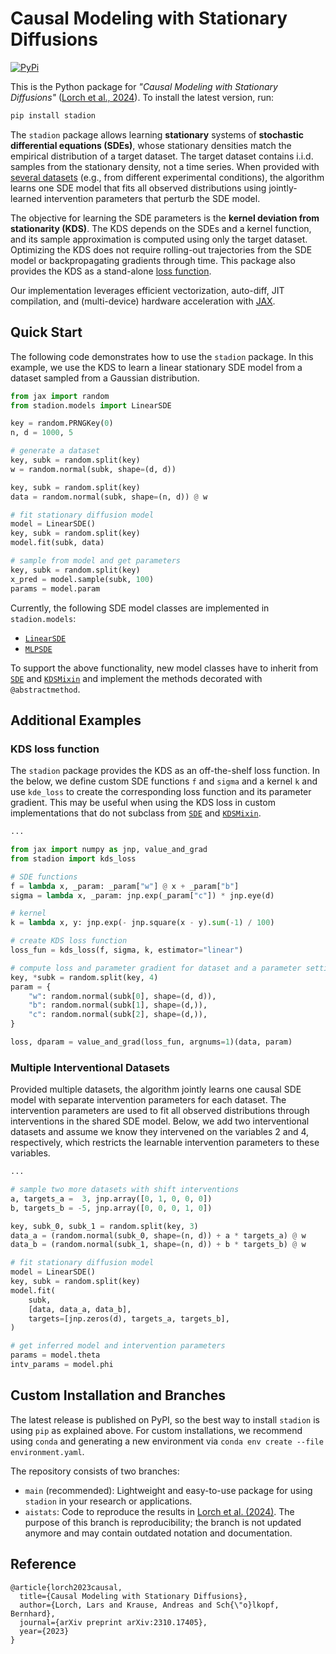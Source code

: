 # Causal Modeling with Stationary Diffusions

[![PyPi](https://img.shields.io/pypi/v/stadion?logo=PyPI)](https://pypi.org/project/stadion/)

This is the Python package for 
*"Causal Modeling with Stationary Diffusions"*
([Lorch et al., 2024](https://arxiv.org/abs/2310.17405)).
To install the latest version, run:
```bash
pip install stadion
```
The `stadion` package allows learning **stationary** systems of
**stochastic differential equations (SDEs)**, whose stationary densities
match the empirical distribution of a target dataset.
The target dataset contains i.i.d. samples from the stationary
density, not a time series.
When provided with [several datasets](#multiple-interventional-datasets) 
(e.g., from different experimental conditions),
the algorithm learns one SDE model that fits all observed distributions
using jointly-learned intervention parameters that perturb 
the SDE model.


The objective for learning the SDE parameters is the 
**kernel deviation from stationarity (KDS)**.
The KDS depends on the SDEs and a kernel function, and 
its sample approximation is computed using only the target dataset. 
Optimizing the KDS does not require rolling-out trajectories 
from the SDE model or backpropagating gradients through time.
This package also provides the KDS as a stand-alone [loss function](#kds-loss-function).

Our implementation leverages efficient vectorization, auto-diff, 
JIT compilation, and (multi-device) hardware acceleration 
with [JAX](https://github.com/google/jax). 


## Quick Start

The following code demonstrates how to use the `stadion` package. 
In this example, we use the KDS to learn a linear stationary SDE model from 
a dataset sampled from a Gaussian distribution.
```python
from jax import random
from stadion.models import LinearSDE

key = random.PRNGKey(0)
n, d = 1000, 5

# generate a dataset
key, subk = random.split(key)
w = random.normal(subk, shape=(d, d))

key, subk = random.split(key)
data = random.normal(subk, shape=(n, d)) @ w

# fit stationary diffusion model
model = LinearSDE()
key, subk = random.split(key)
model.fit(subk, data)

# sample from model and get parameters
key, subk = random.split(key)
x_pred = model.sample(subk, 100)
params = model.param
```
Currently, the following SDE model classes are implemented in `stadion.models`:

- [`LinearSDE`](stadion/models/linear.py)
- [`MLPSDE`](stadion/models/mlp.py)

To support the above functionality, new model classes have to inherit from
[`SDE`](stadion/sde.py) and [`KDSMixin`](stadion/inference.py)
and implement the methods decorated with `@abstractmethod`.

## Additional Examples

### KDS loss function

The `stadion` package provides the KDS as an 
off-the-shelf loss function.
In the below, we define custom SDE functions `f` and `sigma`
and a kernel `k` and use `kde_loss` to create the
corresponding loss function and its parameter gradient.
This may be useful when using the KDS loss in
custom implementations that do not subclass from 
[`SDE`](stadion/sde.py) and [`KDSMixin`](stadion/inference.py).


```python
...

from jax import numpy as jnp, value_and_grad
from stadion import kds_loss

# SDE functions
f = lambda x, _param: _param["w"] @ x + _param["b"]
sigma = lambda x, _param: jnp.exp(_param["c"]) * jnp.eye(d)

# kernel
k = lambda x, y: jnp.exp(- jnp.square(x - y).sum(-1) / 100)

# create KDS loss function
loss_fun = kds_loss(f, sigma, k, estimator="linear")

# compute loss and parameter gradient for dataset and a parameter setting
key, *subk = random.split(key, 4)
param = {
    "w": random.normal(subk[0], shape=(d, d)),
    "b": random.normal(subk[1], shape=(d,)),
    "c": random.normal(subk[2], shape=(d,)),
}

loss, dparam = value_and_grad(loss_fun, argnums=1)(data, param)
```

### Multiple Interventional Datasets

Provided multiple datasets, 
the algorithm jointly learns one causal SDE model with 
separate intervention parameters for each dataset.
The intervention parameters are used to
fit all observed distributions through interventions 
in the shared SDE model.
Below, we add two interventional datasets and assume we know they 
intervened on the variables 2 and 4, respectively, which 
restricts the learnable intervention parameters to these variables.


```python
...

# sample two more datasets with shift interventions
a, targets_a =  3, jnp.array([0, 1, 0, 0, 0])
b, targets_b = -5, jnp.array([0, 0, 0, 1, 0])

key, subk_0, subk_1 = random.split(key, 3)
data_a = (random.normal(subk_0, shape=(n, d)) + a * targets_a) @ w
data_b = (random.normal(subk_1, shape=(n, d)) + b * targets_b) @ w

# fit stationary diffusion model
model = LinearSDE()
key, subk = random.split(key)
model.fit(
    subk,
    [data, data_a, data_b],
    targets=[jnp.zeros(d), targets_a, targets_b],
)

# get inferred model and intervention parameters
params = model.theta
intv_params = model.phi
```


## Custom Installation and Branches

The latest release is published on PyPI, 
so the best way to install `stadion` is using `pip`
as explained above.
For custom installations, we recommend using `conda` and generating a new environment 
via `conda env create --file environment.yaml`.

The repository consists of two branches:
- `main` (recommended): Lightweight and easy-to-use package for using `stadion` in your research or applications.
- `aistats`: Code to reproduce the results in [Lorch et al. (2024)](https://arxiv.org/abs/2310.17405). 
The purpose of this branch is reproducibility; the branch is not updated anymore and may contain outdated notation and documentation.

## Reference

```
@article{lorch2023causal,
  title={Causal Modeling with Stationary Diffusions},
  author={Lorch, Lars and Krause, Andreas and Sch{\"o}lkopf, Bernhard},
  journal={arXiv preprint arXiv:2310.17405},
  year={2023}
}
```
